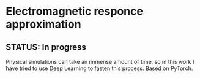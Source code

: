 # Electromagnetic responce approximation
## STATUS: In progress

 Physical simulations can take an immense amount of time, so in this work I have tried to use Deep Learning to fasten this process.
 Based on PyTorch.
